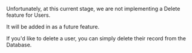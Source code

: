 Unfortunately, at this current stage, we are not implementing a Delete feature for Users.

It will be added in as a future feature.

If you'd like to delete a user, you can simply delete their record from the Database.